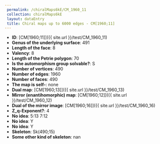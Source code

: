 ```yaml
--- 
 permalink: /chiralMaps6kE/CM_1960_11 
 collection: chiralMaps6kE
 layout: dataEntry
 title: Chiral maps up to 6000 edges - CM[1960;11]
---
```


- **ID**: [CM[1960;11]]({{ site.url }}/test/CM_1960_11)
- **Genus of the underlying surface**: 491
- **Length of the face**: 8
- **Valency**: 8
- **Length of the Petrie polygon**: 70
- **Is the automorphism group solvable?**: S
- **Number of vertices**: 490
- **Number of edges**: 1960
- **Number of faces**: 490
- **The map is self-**: none
- **Dual map**: [CM[1960;13]]({{ site.url }}/test/CM_1960_13)
- **Mirror (enantihomorphic) map**: [CM[1960;12]]({{ site.url }}/test/CM_1960_12)
- **Dual of the mirror image**: [CM[1960;16]]({{ site.url }}/test/CM_1960_16)
- **Z_q-Exponent?**: 4
- **No idea**:  5:13 7:12
- **No idea**: Y
- **No idea**: Y
- **Skeleton**: Sk(490;15)
- **Some other kind of skeleton**: nan
